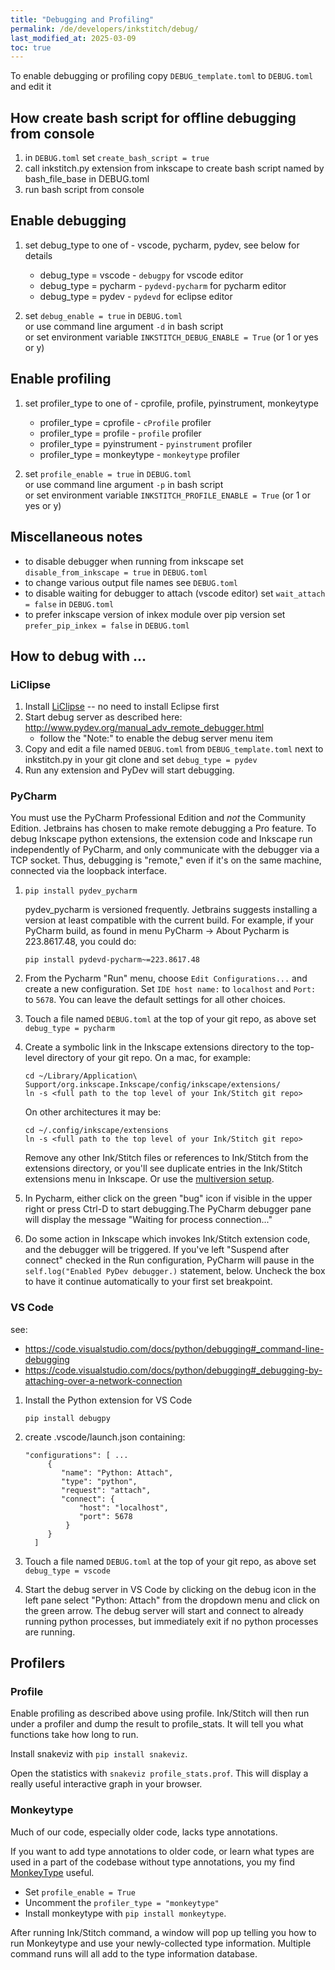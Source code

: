 ```yaml
---
title: "Debugging and Profiling"
permalink: /de/developers/inkstitch/debug/
last_modified_at: 2025-03-09
toc: true
---
```

To enable debugging or profiling copy `DEBUG_template.toml` to `DEBUG.toml` and edit it

## How create bash script for offline debugging from console

1. in `DEBUG.toml` set `create_bash_script = true`
2. call inkstitch.py extension from inkscape to create bash script named by bash_file_base in DEBUG.toml
3. run bash script from console

## Enable debugging

1. set debug_type to one of  - vscode, pycharm, pydev, see below for details

   * debug_type = vscode    - `debugpy` for vscode editor
   * debug_type = pycharm   - `pydevd-pycharm` for pycharm editor
   * debug_type = pydev     - `pydevd` for eclipse editor

2. set `debug_enable = true` in `DEBUG.toml`<br>
   or use command line argument `-d` in bash script<br>
   or set environment variable `INKSTITCH_DEBUG_ENABLE = True` (or 1 or yes or y)

## Enable profiling

1. set profiler_type to one of - cprofile, profile, pyinstrument, monkeytype

   * profiler_type = cprofile     - `cProfile` profiler
   * profiler_type = profile      - `profile` profiler
   * profiler_type = pyinstrument - `pyinstrument` profiler
   * profiler_type = monkeytype   - `monkeytype` profiler

2. set `profile_enable = true` in `DEBUG.toml`<br>
   or use command line argument `-p` in bash script<br>
   or set environment variable `INKSTITCH_PROFILE_ENABLE = True` (or 1 or yes or y)

## Miscellaneous notes

- to disable debugger when running from inkscape set `disable_from_inkscape = true` in `DEBUG.toml`
- to change various output file names see `DEBUG.toml`
- to disable waiting for debugger to attach (vscode editor) set `wait_attach = false` in `DEBUG.toml`
- to prefer inkscape version of inkex module over pip version set `prefer_pip_inkex = false` in `DEBUG.toml`

## How to debug with ...

### LiClipse

1. Install [LiClipse](https://liclipse.com) -- no need to install Eclipse first
2. Start debug server as described here: <http://www.pydev.org/manual_adv_remote_debugger.html>
   * follow the "Note:" to enable the debug server menu item
3. Copy and edit a file named `DEBUG.toml` from `DEBUG_template.toml` next to inkstitch.py in your git clone
   and set `debug_type = pydev`
4. Run any extension and PyDev will start debugging.


### PyCharm

You must use the PyCharm Professional Edition and _not_ the Community
Edition. Jetbrains has chosen to make remote debugging a Pro feature.
To debug Inkscape python extensions, the extension code and Inkscape run
independently of PyCharm, and only communicate with the debugger via a
TCP socket. Thus, debugging is "remote," even if it's on the same machine,
connected via the loopback interface.

1. `pip install pydev_pycharm`

   pydev_pycharm is versioned frequently. Jetbrains suggests installing
   a version at least compatible with the current build. For example, if your
   PyCharm build, as found in menu PyCharm -> About Pycharm is 223.8617.48,
   you could do:

   `pip install pydevd-pycharm~=223.8617.48`

2. From the Pycharm "Run" menu, choose `Edit Configurations...` and create a new
   configuration. Set `IDE host name:` to  `localhost` and `Port:` to `5678`.
   You can leave the default settings for all other choices.

3. Touch a file named `DEBUG.toml` at the top of your git repo, as above
   set `debug_type = pycharm`

4. Create a symbolic link in the Inkscape extensions directory to the
   top-level directory of your git repo. On a mac, for example:

   ```
   cd ~/Library/Application\ Support/org.inkscape.Inkscape/config/inkscape/extensions/
   ln -s <full path to the top level of your Ink/Stitch git repo>
   ```

   On other architectures it may be:
   ```
   cd ~/.config/inkscape/extensions
   ln -s <full path to the top level of your Ink/Stitch git repo>
   ```

   Remove any other Ink/Stitch files or references to Ink/Stitch from the
   extensions directory, or you'll see duplicate entries in the Ink/Stitch
   extensions menu in Inkscape. Or use the [multiversion setup](/developers/inkstitch/multiversion/).

5. In Pycharm, either click on the green "bug" icon if visible in the upper
   right or press Ctrl-D to start debugging.The PyCharm debugger pane will
   display the message "Waiting for process connection..."

6. Do some action in Inkscape which invokes Ink/Stitch extension code, and the
   debugger will be triggered. If you've left "Suspend after connect" checked
   in the Run configuration, PyCharm will pause in the `self.log("Enabled
   PyDev debugger.)` statement, below. Uncheck the box to have it continue
   automatically to your first set breakpoint.

### VS Code

see:
* <https://code.visualstudio.com/docs/python/debugging#_command-line-debugging>
* <https://code.visualstudio.com/docs/python/debugging#_debugging-by-attaching-over-a-network-connection>

1. Install the Python extension for VS Code

   `pip install debugpy`

2. create .vscode/launch.json containing:

   ```
   "configurations": [ ...
        {
           "name": "Python: Attach",
           "type": "python",
           "request": "attach",
           "connect": {
               "host": "localhost",
               "port": 5678
            }
        }
     ]
     ```

3. Touch a file named `DEBUG.toml` at the top of your git repo, as above
   set `debug_type = vscode`

4. Start the debug server in VS Code by clicking on the debug icon in the left pane
   select "Python: Attach" from the dropdown menu and click on the green arrow.
   The debug server will start and connect to already running python processes,
   but immediately exit if no python processes are running.

## Profilers

### Profile

Enable profiling as described above using profile.
Ink/Stitch will then run under a profiler and dump the result to profile_stats.
It will tell you what functions take how long to run.

Install snakeviz with `pip install snakeviz`.

Open the statistics with `snakeviz profile_stats.prof`.
This will display a really useful interactive graph in your browser.

### Monkeytype

Much of our code, especially older code, lacks type annotations.

If you want to add type annotations to older code, or learn what types are used in a part of the codebase without type annotations, you my find [MonkeyType](https://monkeytype.readthedocs.io/en/stable/) useful.

* Set `profile_enable = True`
* Uncomment the `profiler_type = "monkeytype"`
* Install monkeytype with `pip install monkeytype`.

After running Ink/Stitch command, a window will pop up telling you how to run Monkeytype and use your newly-collected type information.
Multiple command runs will all add to the type information database.
